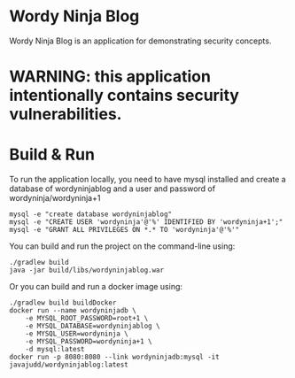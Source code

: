 # Wordy Ninja Blog
Wordy Ninja Blog is an application for demonstrating security concepts.

# WARNING: this application intentionally contains security vulnerabilities.

# Build & Run

To run the application locally, you need to have mysql installed and create a database of wordyninjablog and a user and password of wordyninja/wordyninja+1

```
mysql -e "create database wordyninjablog"
mysql -e "CREATE USER 'wordyninja'@'%' IDENTIFIED BY 'wordyninja+1';"
mysql -e "GRANT ALL PRIVILEGES ON *.* TO 'wordyninja'@'%'"
```

You can build and run the project on the command-line using:

```
./gradlew build
java -jar build/libs/wordyninjablog.war
```

Or you can build and run a docker image using:

```
./gradlew build buildDocker
docker run --name wordyninjadb \
    -e MYSQL_ROOT_PASSWORD=root+1 \
    -e MYSQL_DATABASE=wordyninjablog \
    -e MYSQL_USER=wordyninja \
    -e MYSQL_PASSWORD=wordyninja+1 \
    -d mysql:latest
docker run -p 8080:8080 --link wordyninjadb:mysql -it javajudd/wordyninjablog:latest
```